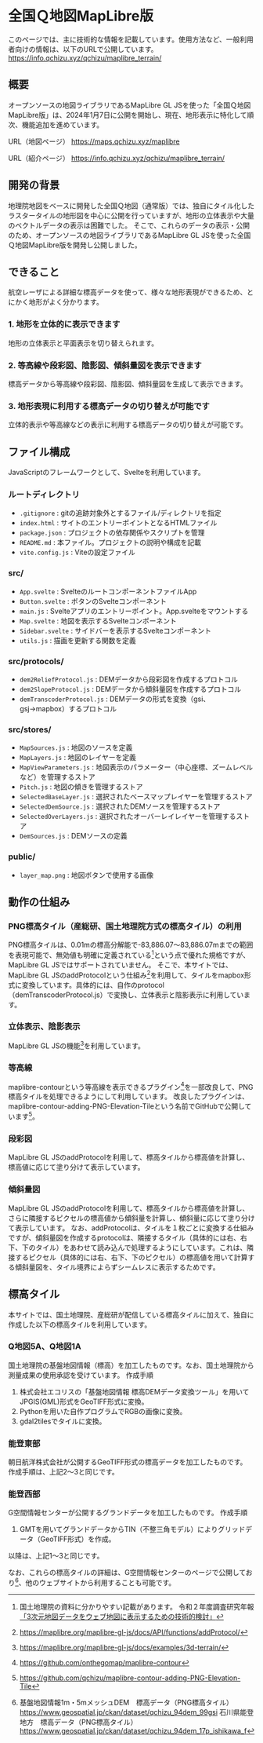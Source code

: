 # 全国Ｑ地図MapLibre版

このページでは、主に技術的な情報を記載しています。使用方法など、一般利用者向けの情報は、以下のURLで公開しています。
https://info.qchizu.xyz/qchizu/maplibre_terrain/

## 概要
オープンソースの地図ライブラリであるMapLibre GL JSを使った「全国Ｑ地図MapLibre版」は、2024年1月7日に公開を開始し、現在、地形表示に特化して順次、機能追加を進めています。

URL（地図ページ）
https://maps.qchizu.xyz/maplibre

URL（紹介ページ）
https://info.qchizu.xyz/qchizu/maplibre_terrain/

## 開発の背景
地理院地図をベースに開発した全国Ｑ地図（通常版）では、独自にタイル化したラスタータイルの地形図を中心に公開を行っていますが、地形の立体表示や大量のベクトルデータの表示は困難でした。
そこで、これらのデータの表示・公開のため、オープンソースの地図ライブラリであるMapLibre GL JSを使った全国Ｑ地図MapLibre版を開発し公開しました。

## できること
航空レーザによる詳細な標高データを使って、様々な地形表現ができるため、とにかく地形がよく分かります。

### 1. 地形を立体的に表示できます
地形の立体表示と平面表示を切り替えられます。

### 2. 等高線や段彩図、陰影図、傾斜量図を表示できます
標高データから等高線や段彩図、陰影図、傾斜量図を生成して表示できます。

### 3. 地形表現に利用する標高データの切り替えが可能です
立体的表示や等高線などの表示に利用する標高データの切り替えが可能です。

## ファイル構成

JavaScriptのフレームワークとして、Svelteを利用しています。

### ルートディレクトリ
- `.gitignore` : gitの追跡対象外とするファイル/ディレクトリを指定
- `index.html` : サイトのエントリーポイントとなるHTMLファイル
- `package.json` : プロジェクトの依存関係やスクリプトを管理
- `README.md` : 本ファイル。プロジェクトの説明や構成を記載
- `vite.config.js` : Viteの設定ファイル

### src/
- `App.svelte` : SvelteのルートコンポーネントファイルApp
- `Button.svelte` : ボタンのSvelteコンポーネント
- `main.js` : Svelteアプリのエントリーポイント。App.svelteをマウントする
- `Map.svelte` : 地図を表示するSvelteコンポーネント
- `Sidebar.svelte` : サイドバーを表示するSvelteコンポーネント
- `utils.js` : 描画を更新する関数を定義

### src/protocols/
- `dem2ReliefProtocol.js` : DEMデータから段彩図を作成するプロトコル
- `dem2SlopeProtocol.js` : DEMデータから傾斜量図を作成するプロトコル
- `demTranscoderProtocol.js` : DEMデータの形式を変換（gsi、gsj→mapbox）するプロトコル

### src/stores/
- `MapSources.js` : 地図のソースを定義
- `MapLayers.js` : 地図のレイヤーを定義
- `MapViewParameters.js` : 地図表示のパラメーター（中心座標、ズームレベルなど）を管理するストア 
- `Pitch.js` : 地図の傾きを管理するストア
- `SelectedBaseLayer.js` : 選択されたベースマップレイヤーを管理するストア
- `SelectedDemSource.js` : 選択されたDEMソースを管理するストア
- `SelectedOverLayers.js` : 選択されたオーバーレイレイヤーを管理するストア
- `DemSources.js` : DEMソースの定義

### public/
- `layer_map.png` : 地図ボタンで使用する画像

## 動作の仕組み

### PNG標高タイル（産総研、国土地理院方式の標高タイル）の利用
PNG標高タイルは、0.01mの標高分解能で-83,886.07～83,886.07mまでの範囲を表現可能で、無効値も明確に定義されている[^1]という点で優れた規格ですが、MapLibre GL JSではサポートされていません。
そこで、本サイトでは、MapLibre GL JSのaddProtocolという仕組み[^2]を利用して、タイルをmapbox形式に変換しています。具体的には、自作のprotocol（demTranscoderProtocol.js）で変換し、立体表示と陰影表示に利用しています。

### 立体表示、陰影表示
MapLibre GL JSの機能[^3]を利用しています。

### 等高線
maplibre-contourという等高線を表示できるプラグイン[^4]を一部改良して、PNG標高タイルを処理できるようにして利用しています。
改良したプラグインは、maplibre-contour-adding-PNG-Elevation-Tileという名前でGitHubで公開しています[^5]。

### 段彩図
MapLibre GL JSのaddProtocolを利用して、標高タイルから標高値を計算し、標高値に応じて塗り分けて表示しています。

### 傾斜量図
MapLibre GL JSのaddProtocolを利用して、標高タイルから標高値を計算し、さらに隣接するピクセルの標高値から傾斜量を計算し、傾斜量に応じて塗り分けて表示しています。
なお、addProtocolは、タイルを１枚ごとに変換する仕組みですが、傾斜量図を作成するprotocolは、隣接するタイル（具体的には右、右下、下のタイル）をあわせて読み込んで処理するようにしています。これは、隣接するピクセル（具体的には右、右下、下のピクセル）の標高値を用いて計算する傾斜量図を、タイル境界によらずシームレスに表示するためです。

## 標高タイル
本サイトでは、国土地理院、産総研が配信している標高タイルに加えて、独自に作成した以下の標高タイルを利用しています。

### Q地図5A、Q地図1A
国土地理院の基盤地図情報（標高）を加工したものです。なお、国土地理院から測量成果の使用承認を受けています。
作成手順
1. 株式会社エコリスの「基盤地図情報 標高DEMデータ変換ツール」を用いてJPGIS(GML)形式をGeoTIFF形式に変換。
2. Pythonを用いた自作プログラムでRGBの画像に変換。
3. gdal2tilesでタイルに変換。

### 能登東部
朝日航洋株式会社が公開するGeoTIFF形式の標高データを加工したものです。
作成手順は、上記2～3と同じです。

### 能登西部
G空間情報センターが公開するグランドデータを加工したものです。
作成手順
1. GMTを用いてグランドデータからTIN（不整三角モデル）によりグリッドデータ（GeoTIFF形式）を作成。

以降は、上記1～3と同じです。

なお、これらの標高タイルの詳細は、G空間情報センターのページで公開しており[^6]、他のウェブサイトから利用することも可能です。

[^1]:国土地理院の資料に分かりやすい記載があります。
令和２年度調査研究年報[「3次元地図データをウェブ地図に表示するための技術的検討」](https://www.gsi.go.jp/common/000235797.pdf)

[^2]:https://maplibre.org/maplibre-gl-js/docs/API/functions/addProtocol/

[^3]:https://maplibre.org/maplibre-gl-js/docs/examples/3d-terrain/

[^4]:https://github.com/onthegomap/maplibre-contour

[^5]:https://github.com/qchizu/maplibre-contour-adding-PNG-Elevation-Tile

[^6]:基盤地図情報1m・5mメッシュDEM　標高データ（PNG標高タイル） https://www.geospatial.jp/ckan/dataset/qchizu_94dem_99gsi
石川県能登地方　標高データ（PNG標高タイル） https://www.geospatial.jp/ckan/dataset/qchizu_94dem_17p_ishikawa_f
